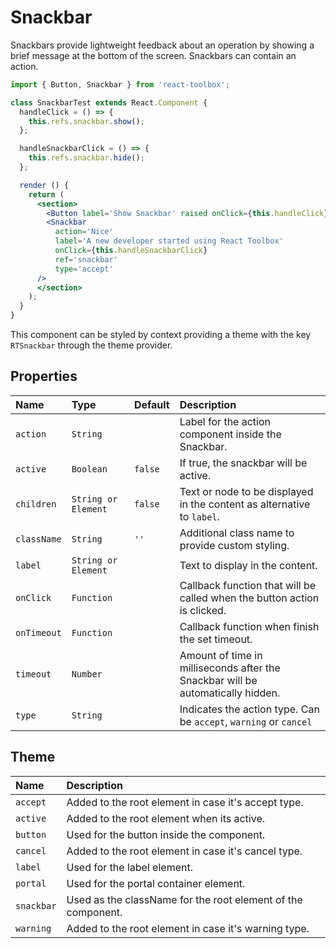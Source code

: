 # Snackbar

Snackbars provide lightweight feedback about an operation by showing a brief message at the bottom of the screen. Snackbars can contain an action.

<!-- example -->
```jsx
import { Button, Snackbar } from 'react-toolbox';

class SnackbarTest extends React.Component {
  handleClick = () => {
    this.refs.snackbar.show();
  };

  handleSnackbarClick = () => {
    this.refs.snackbar.hide();
  };

  render () {
    return (
      <section>
        <Button label='Show Snackbar' raised onClick={this.handleClick} />
        <Snackbar
          action='Nice'
          label='A new developer started using React Toolbox'
          onClick={this.handleSnackbarClick}
          ref='snackbar'
          type='accept'
      />
      </section>
    );
  }
}
```

This component can be styled by context providing a theme with the key `RTSnackbar` through the theme provider.

## Properties

| Name          | Type                    | Default       | Description|
|:-----|:-----|:-----|:-----|
| `action`      | `String`                |     &nbsp;    | Label for the action component inside the Snackbar.|
| `active`      | `Boolean`               |  `false`      | If true, the snackbar will be active.|
| `children`    | `String or Element`     |  `false`      | Text or node to be displayed in the content as alternative to `label`.|
| `className`   | `String`                | `''`          | Additional class name to provide custom styling.|
| `label`       | `String or Element`     |     &nbsp;    | Text to display in the content.|
| `onClick`     | `Function`              |     &nbsp;    | Callback function that will be called when the button action is clicked.|
| `onTimeout`   | `Function`              |     &nbsp;    | Callback function when finish the set timeout.|
| `timeout`     | `Number`                |     &nbsp;    | Amount of time in milliseconds after the Snackbar will be automatically hidden.|
| `type`        | `String`                |     &nbsp;    | Indicates the action type. Can be `accept`, `warning` or `cancel`|

## Theme

| Name     | Description|
|:---------|:-----------|
| `accept` | Added to the root element in case it's accept type.|
| `active` | Added to the root element when its active.|
| `button` | Used for the button inside the component.|
| `cancel` | Added to the root element in case it's cancel type.|
| `label` | Used for the label element.|
| `portal` | Used for the portal container element.|
| `snackbar` | Used as the className for the root element of the component.|
| `warning` | Added to the root element in case it's warning type.|
